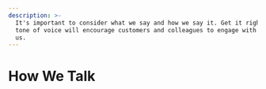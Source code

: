 ```yaml
---
description: >-
  It's important to consider what we say and how we say it. Get it right and our
  tone of voice will encourage customers and colleagues to engage with and trust
  us.
---
```


# How We Talk

